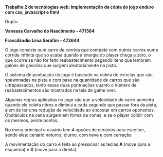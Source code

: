 **Trabalho 2 de tecnologias web: Implementação da cópia do jogo enduro com css, javascript e html**

Dupla:

**Vanessa Carvalho do Nascimento - 471584**

**Francilândio Lima Serafim - 472644**

O jogo consiste num carro de corrida que compete com outros carros numa corrida infinita que só acaba quando a energia do player chega a zero, o que ocorre se não for feito reabastecimento pegando itens que lembram galões de gasolina que surgem aleatoriamente na pista.

O sistema de pontuação do jogo é baseado na coleta de estrelas que são spawnnadas na pista e com base na quantidade de carros que são ultrapassados, tanto essas duas pontuações quanto o número de reabastecimentos são mostrados na tela de game over.

Algumas regras aplicadas no jogo são que a velocidade do carro aumenta quando ele coleta nitros e diminui a cada segundo que passar fora da pista, além de ter uma redução de velocidade ao encostar em carros oponentes. Obstáculos na cena surgem em forma de cones, e se o player colidir com os mesmos, perde pontos.

No menu principal o usuário tem 4 opções de cenários para escolher, sendo eles: cenário noturno, diurno, com neve e com cerração.

A movimentação do carro é feita ao pressionar as teclas **A** (move para a esquerda) e **D** (move para a direita).
